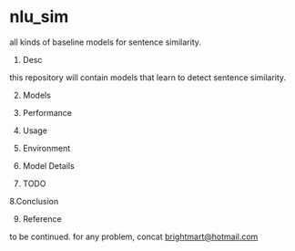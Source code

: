 # nlu_sim
all kinds of baseline models for sentence similarity.

1. Desc

this repository will contain models that learn to detect sentence similarity.

2. Models

3. Performance

4. Usage

5. Environment

6. Model Details

7. TODO

8.Conclusion

9. Reference

to be continued. for any problem, concat brightmart@hotmail.com
